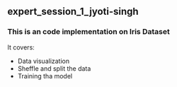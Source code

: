 ## expert_session_1_jyoti-singh

### This is an code implementation on Iris Dataset

It covers:
* Data visualization
* Sheffle and split the data
* Training tha model
